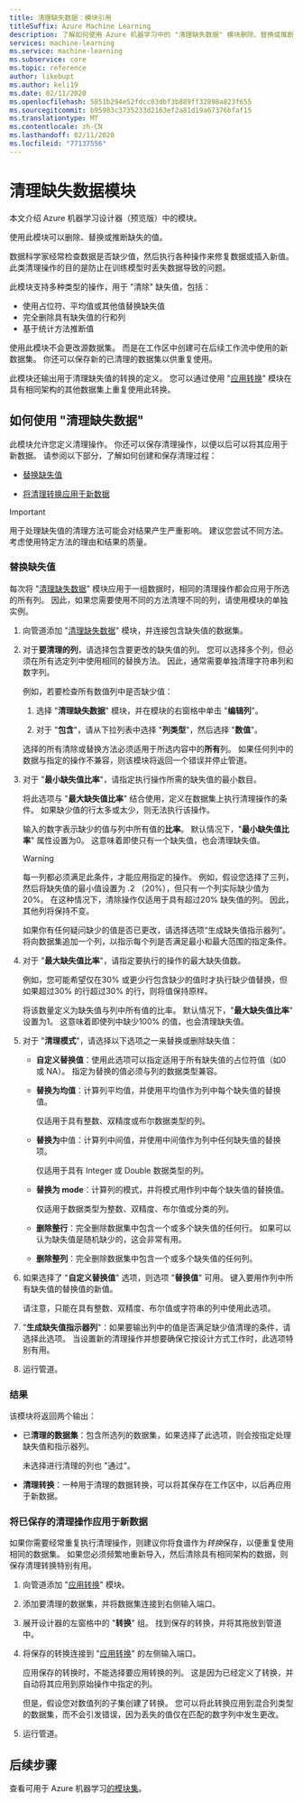 ```yaml
---
title: 清理缺失数据：模块引用
titleSuffix: Azure Machine Learning
description: 了解如何使用 Azure 机器学习中的 "清理缺失数据" 模块删除、替换或推断缺失值。
services: machine-learning
ms.service: machine-learning
ms.subservice: core
ms.topic: reference
author: likebupt
ms.author: keli19
ms.date: 02/11/2020
ms.openlocfilehash: 5851b294e52fdcc03dbf3b889ff32898a823f655
ms.sourcegitcommit: b95983c3735233d2163ef2a81d19a67376bfaf15
ms.translationtype: MT
ms.contentlocale: zh-CN
ms.lasthandoff: 02/11/2020
ms.locfileid: "77137556"
---
```

# <a name="clean-missing-data-module"></a>清理缺失数据模块

本文介绍 Azure 机器学习设计器（预览版）中的模块。

使用此模块可以删除、替换或推断缺失的值。 

数据科学家经常检查数据是否缺少值，然后执行各种操作来修复数据或插入新值。 此类清理操作的目的是防止在训练模型时丢失数据导致的问题。 

此模块支持多种类型的操作，用于 "清除" 缺失值，包括：

+ 使用占位符、平均值或其他值替换缺失值
+ 完全删除具有缺失值的行和列
+ 基于统计方法推断值


使用此模块不会更改源数据集。 而是在工作区中创建可在后续工作流中使用的新数据集。 你还可以保存新的已清理的数据集以供重复使用。

此模块还输出用于清理缺失值的转换的定义。 您可以通过使用 "[应用转换](./apply-transformation.md)" 模块在具有相同架构的其他数据集上重复使用此转换。  

## <a name="how-to-use-clean-missing-data"></a>如何使用 "清理缺失数据"

此模块允许您定义清理操作。 你还可以保存清理操作，以便以后可以将其应用于新数据。 请参阅以下部分，了解如何创建和保存清理过程： 
 
+ [替换缺失值](#replace-missing-values)
  
+ [将清理转换应用于新数据](#apply-a-saved-cleaning-operation-to-new-data)
 
> [!IMPORTANT]
> 用于处理缺失值的清理方法可能会对结果产生严重影响。 建议您尝试不同方法。 考虑使用特定方法的理由和结果的质量。

### <a name="replace-missing-values"></a>替换缺失值  

每次将 "[清理缺失数据](./clean-missing-data.md)" 模块应用于一组数据时，相同的清理操作都会应用于所选的所有列。 因此，如果您需要使用不同的方法清理不同的列，请使用模块的单独实例。

1.  向管道添加 "[清理缺失数据](./clean-missing-data.md)" 模块，并连接包含缺失值的数据集。  
  
2.  对于**要清理的列**，请选择包含要更改的缺失值的列。 您可以选择多个列，但必须在所有选定列中使用相同的替换方法。 因此，通常需要单独清理字符串列和数字列。

    例如，若要检查所有数值列中是否缺少值：

    1. 选择 "**清理缺失数据**" 模块，并在模块的右窗格中单击 "**编辑列**"。

    3. 对于 "**包含**"，请从下拉列表中选择 "**列类型**"，然后选择 "**数值**"。 
  
    选择的所有清除或替换方法必须适用于所选内容中的**所有**列。 如果任何列中的数据与指定的操作不兼容，则该模块将返回一个错误并停止管道。
  
3.  对于 "**最小缺失值比率**"，请指定执行操作所需的缺失值的最小数目。  
  
    将此选项与 "**最大缺失值比率**" 结合使用，定义在数据集上执行清理操作的条件。 如果缺少值的行太多或太少，则无法执行该操作。 
  
    输入的数字表示缺少的值与列中所有值的**比率**。 默认情况下，"**最小缺失值比率**" 属性设置为0。 这意味着即使只有一个缺失值，也会清理缺失值。 

    > [!WARNING]
    > 每一列都必须满足此条件，才能应用指定的操作。 例如，假设您选择了三列，然后将缺失值的最小值设置为 .2 （20%），但只有一个列实际缺少值为20%。 在这种情况下，清除操作仅适用于具有超过20% 缺失值的列。 因此，其他列将保持不变。
    > 
    > 如果你有任何疑问缺少的值是否已更改，请选择选项“生成缺失值指示器列”。 将向数据集追加一个列，以指示每个列是否满足最小和最大范围的指定条件。  
  
4. 对于 "**最大缺失值比率**"，请指定要执行的操作的最大缺失值数。   
  
    例如，您可能希望仅在30% 或更少行包含缺少的值时才执行缺少值替换，但如果超过30% 的行超过30% 的行，则将值保持原样。  
  
    将该数量定义为缺失值与列中所有值的比率。 默认情况下，"**最大缺失值比率**" 设置为1。 这意味着即使列中缺少100% 的值，也会清理缺失值。  
  
   
  
5. 对于 "**清理模式**"，请选择以下选项之一来替换或删除缺失值：  
  
  
    + **自定义替换值**：使用此选项可以指定适用于所有缺失值的占位符值（如0或 NA）。 指定为替换的值必须与列的数据类型兼容。
  
    + **替换为均值**：计算列平均值，并使用平均值作为列中每个缺失值的替换值。  
  
        仅适用于具有整数、双精度或布尔数据类型的列。  
  
    + **替换为**中值：计算列中间值，并使用中间值作为列中任何缺失值的替换项。  
  
        仅适用于具有 Integer 或 Double 数据类型的列。 
  
    + **替换为 mode**：计算列的模式，并将模式用作列中每个缺失值的替换值。  
  
        仅适用于数据类型为整数、双精度、布尔值或分类的列。 
  
    + **删除整行**：完全删除数据集中包含一个或多个缺失值的任何行。 如果可以认为缺失值是随机缺少的，这会非常有用。  
  
    + **删除整列**：完全删除数据集中包含一个或多个缺失值的任何列。  
  
    
  
6. 如果选择了 "**自定义替换值**" 选项，则选项 "**替换值**" 可用。 键入要用作列中所有缺失值的替换值的新值。  
  
    请注意，只能在具有整数、双精度、布尔值或字符串的列中使用此选项。
  
7. "**生成缺失值指示器列**"：如果要输出列中的值是否满足缺少值清理的条件，请选择此选项。 当设置新的清理操作并想要确保它按设计方式工作时，此选项特别有用。
  
8. 运行管道。

### <a name="results"></a>结果

该模块将返回两个输出：  

-   已**清理的数据集**：包含所选列的数据集，如果选择了此选项，则会按指定处理缺失值和指示器列。  

    未选择进行清理的列也 "通过"。  
  
-  **清理转换**：一种用于清理的数据转换，可以将其保存在工作区中，以后再应用于新数据。

### <a name="apply-a-saved-cleaning-operation-to-new-data"></a>将已保存的清理操作应用于新数据  

如果你需要经常重复执行清理操作，则建议你将食谱作为*转换*保存，以便重复使用相同的数据集。 如果您必须频繁地重新导入，然后清除具有相同架构的数据，则保存清理转换特别有用。  
      
1.  向管道添加 "[应用转换](./apply-transformation.md)" 模块。  
  
2.  添加要清理的数据集，并将数据集连接到右侧输入端口。  
  
3.  展开设计器的左窗格中的 "**转换**" 组。 找到保存的转换，并将其拖放到管道中。  

4.  将保存的转换连接到 "[应用转换](./apply-transformation.md)" 的左侧输入端口。 

    应用保存的转换时，不能选择要应用转换的列。 这是因为已经定义了转换，并自动将其应用到原始操作中指定的列。

    但是，假设您对数值列的子集创建了转换。 您可以将此转换应用到混合列类型的数据集，而不会引发错误，因为丢失的值仅在匹配的数字列中发生更改。

6.  运行管道。  

## <a name="next-steps"></a>后续步骤

查看可用于 Azure 机器学习[的模块集](module-reference.md)。 
